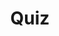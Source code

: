 ---
title: "Quiz"
passing_percentage: 70
layout: "test"
type: "test"
questions:
  - id: "q1"
    text: "What is Ambassador Edge Stack built on?"
    type: "single-answer"
    marks: 2
    options:
      - id: "a"
        text: "NGINX Proxy"
      - id: "b"
        text: "Envoy Proxy"
        is_correct: true
      - id: "c"
        text: "HAProxy"
  - id: "q2"
    text: "Which features are included in Ambassador Edge Stack? (Select all that apply)"
    type: "multi-answer"
    marks: 2
    options:
      - id: "a"
        text: "Automatic TLS"
        is_correct: true
      - id: "b"
        text: "Rate limiting"
        is_correct: true
      - id: "c"
        text: "Database management"
  - id: "q3"
    text: "What is Kanvas in the context of Meshery?"
    type: "short_answer" 
    marks: 2
    correct_answer: "A visual tool within Meshery that allows users to interact with and manage Kubernetes resources through a graphical interface" 
---